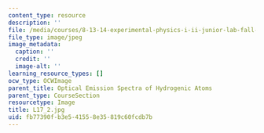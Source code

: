 ```yaml
---
content_type: resource
description: ''
file: /media/courses/8-13-14-experimental-physics-i-ii-junior-lab-fall-2016-spring-2017/fb77390fb3e541558e35819c60fcdb7b_L17_2.jpg
file_type: image/jpeg
image_metadata:
  caption: ''
  credit: ''
  image-alt: ''
learning_resource_types: []
ocw_type: OCWImage
parent_title: Optical Emission Spectra of Hydrogenic Atoms
parent_type: CourseSection
resourcetype: Image
title: L17_2.jpg
uid: fb77390f-b3e5-4155-8e35-819c60fcdb7b
---
```

